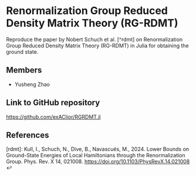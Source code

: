 # Renormalization Group Reduced Density Matrix Theory (RG-RDMT) 

Reproduce the paper by Nobert Schuch et al. [^rdmt] on Renormalization Group Reduced Density Matrix Theory (RG-RDMT) in Julia for obtaining the ground state.
## Members
- Yusheng Zhao

## Link to GitHub repository

https://github.com/exAClior/RGRDMT.jl

## References
[rdmt]: Kull, I., Schuch, N., Dive, B., Navascués, M., 2024. Lower Bounds on Ground-State Energies of Local Hamiltonians through the Renormalization Group. Phys. Rev. X 14, 021008. https://doi.org/10.1103/PhysRevX.14.021008 ↩